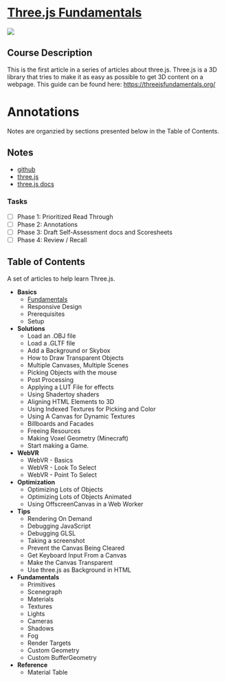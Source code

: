 # [Three.js Fundamentals](https://threejsfundamentals.org/)
![](http://learningthreejs.com/data/2015-08-17-learning-three-dot-js-news-number-12-creative-demos-of-the-week/screenshots/blck4777.jpg)

## Course Description
This is the first article in a series of articles about three.js. Three.js is a 3D library that tries to make it as easy as possible to get 3D content on a webpage.
This guide can be found here: https://threejsfundamentals.org/ 

# Annotations 
Notes are organzied by sections presented below in the Table of Contents.

## Notes

- [github](https://github.com/gfxfundamentals/threejsfundamentals)
- [three.js](https://threejs.org/)
- [three.js docs](https://threejs.org/docs/)

### Tasks
- [ ] Phase 1: Prioritized Read Through
- [ ] Phase 2: Annotations
- [ ] Phase 3: Draft Self-Assessment docs and Scoresheets
- [ ] Phase 4: Review / Recall

## Table of Contents
A set of articles to help learn Three.js.

- **Basics**
    - [Fundamentals](https://github.com/kelasol/threejs-fundamentals/blob/master/01_Threejs-Fundamentals.md)
    - Responsive Design
    - Prerequisites
    - Setup
- **Solutions**
    - Load an .OBJ file
    - Load a .GLTF file
    - Add a Background or Skybox
    - How to Draw Transparent Objects
    - Multiple Canvases, Multiple Scenes
    - Picking Objects with the mouse
    - Post Processing
    - Applying a LUT File for effects
    - Using Shadertoy shaders
    - Aligning HTML Elements to 3D
    - Using Indexed Textures for Picking and Color
    - Using A Canvas for Dynamic Textures
    - Billboards and Facades
    - Freeing Resources
    - Making Voxel Geometry (Minecraft)
    - Start making a Game.
- **WebVR**
    - WebVR - Basics
    - WebVR - Look To Select
    - WebVR - Point To Select
- **Optimization**
    - Optimizing Lots of Objects
    - Optimizing Lots of Objects Animated
    - Using OffscreenCanvas in a Web Worker
- **Tips**
    - Rendering On Demand
    - Debugging JavaScript
    - Debugging GLSL
    - Taking a screenshot
    - Prevent the Canvas Being Cleared
    - Get Keyboard Input From a Canvas
    - Make the Canvas Transparent
    - Use three.js as Background in HTML
- **Fundamentals**
    - Primitives
    - Scenegraph
    - Materials
    - Textures
    - Lights
    - Cameras
    - Shadows
    - Fog
    - Render Targets
    - Custom Geometry
    - Custom BufferGeometry
- **Reference**
    - Material Table
